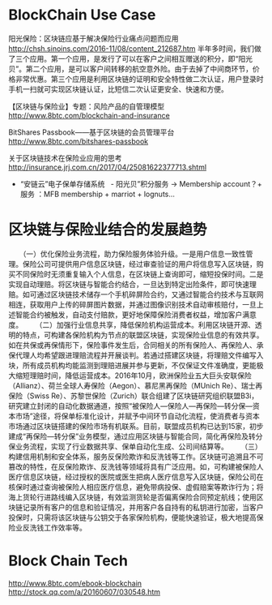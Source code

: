 # BlockChain Use Case
阳光保险：区块链应基于解决保险行业痛点问题而应用
http://chsh.sinoins.com/2016-11/08/content_212687.htm
  半年多时间，我们做了三个应用。第一个应用，是发行了可以在客户之间相互赠送的积分，即“阳光贝”。第二个应用，是可以客户间转移的航空意外险。由于去掉了中间商环节，价格非常优惠。第三个应用是利用区块链的证明和安全特性做二次认证，用户登录时手机一扫就可实现区块链认证，比短信二次认证更安全、快速和方便。

【区块链与保险业】专题：风险产品的自管理模型
http://www.8btc.com/blockchain-and-insurance

BitShares Passbook——基于区块链的会员管理平台
http://www.8btc.com/bitshares-passbook

关于区块链技术在保险业应用的思考
http://insurance.jrj.com.cn/2017/04/25081622377713.shtml
   - “安链云”电子保单存储系统
   - 阳光贝”积分服务 -> Membership account？+ 服务 ：MFB membership + marriot + lognuts...
# 区块链与保险业结合的发展趋势
　　（一）优化保险业务流程，助力保险服务体验升级。一是用户信息一致性管理。保险公司可提供用户信息区块链，经过审查验证的用户将信息写入区块链，购买不同保险时无须重复输入个人信息，在区块链上查询即可，缩短投保时间。二是实现自动理赔。将区块链与智能合约结合，一旦达到特定出险条件，即可快速理赔。如可通过区块链技术储存一个手机碎屏险合约，又通过智能合约技术与互联网相连，获取用户上传的碎屏图片数据，并通过图像识别技术自动审核赔付，一旦上述智能合约被触发，自动支付赔款，更好地保障保险消费者权益，增加客户满意度。
　　（二）加强行业信息共享，降低保险机构运营成本。利用区块链开源、透明的特点，可构建各保险机构为节点的联盟区块链，实现保险业信息的有效共享。如在共保或再保情形下，保险事件发生后，合同相关的所有保险人、再保险人、承保代理人均希望跟进理赔流程并开展谈判。若通过搭建区块链，将理赔文件编写入块，所有成员机构均能监测到理赔进展并参与更新，不仅保证文件准确度，更能极大缩短理赔时间，降低运营成本。2016年10月，欧洲保险业五大巨头安联保险（Allianz）、荷兰全球人寿保险（Aegon）、慕尼黑再保险（MUnich Re）、瑞士再保险（Swiss Re）、苏黎世保险（Zurich）联合组建了区块链研究组织联盟B3i，研究建立封闭的自动化数据通道，按照“被保险人—保险人—再保险—转分保—资本市场”途径，将保单标准化设计，并赋予中间环节自动化流程，使消费者与资本市场通过区块链搭建的保险市场有机联系。目前，联盟成员机构已达到15家，初步建成“再保险—转分保”业务模型，通过应用区块链与智能合同，简化再保险及转分保业务流程，实现了行业数据共享、保单自动化生成、公司间结算等。
　　（三）构建信用机制和安全体系，服务反保险欺诈和反洗钱等工作。区块链可追溯且不可篡改的特性，在反保险欺诈、反洗钱等领域将具有广泛应用。如，可构建被保险人医疗信息区块链，经过授权的医院或医生把病人医疗信息写入区块链，保险公司在核保时通过查询被保险人相应医疗信息，避免带病投保、虚假赔案等欺诈行为；将海上货轮行进路线编入区块链，有效监测货轮是否偏离保险合同预定航线；使用区块链记录所有客户的信息和验证情况，并用客户各自持有的私钥进行加密，当客户投保时，只需将该区块链与公钥交于各家保险机构，便能快速验证，极大地提高保险业反洗钱工作效率等。
  
# Block Chain Tech
http://www.8btc.com/ebook-blockchain
http://stock.qq.com/a/20160607/030548.htm
